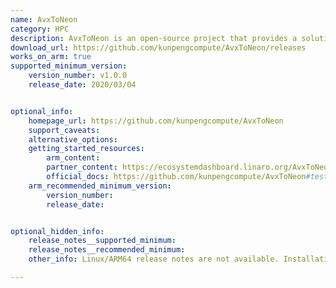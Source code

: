 ```yaml
---
name: AvxToNeon
category: HPC
description: AvxToNeon is an open-source project that provides a solution for porting x86 AVX (Advanced Vector Extensions) instructions to ARM NEON (Advanced SIMD) instructions.
download_url: https://github.com/kunpengcompute/AvxToNeon/releases
works_on_arm: true
supported_minimum_version:
    version_number: v1.0.0
    release_date: 2020/03/04


optional_info:
    homepage_url: https://github.com/kunpengcompute/AvxToNeon
    support_caveats:
    alternative_options:
    getting_started_resources:
        arm_content:
        partner_content: https://ecosystemdashboard.linaro.org/AvxToNeon/
        official_docs: https://github.com/kunpengcompute/AvxToNeon#test
    arm_recommended_minimum_version:
        version_number:
        release_date:


optional_hidden_info:
    release_notes__supported_minimum:
    release_notes__recommended_minimum:
    other_info: Linux/ARM64 release notes are not available. Installation and testing are done via the [tar archive](https://github.com/kunpengcompute/AvxToNeon/releases/tag/v1.0.0).

---
```


